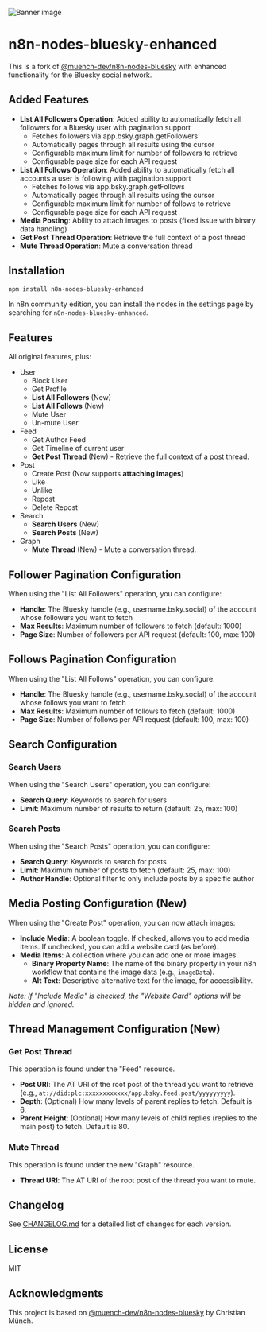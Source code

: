 ![Banner image](https://user-images.githubusercontent.com/10284570/173569848-c624317f-42b1-45a6-ab09-f0ea3c247648.png)

# n8n-nodes-bluesky-enhanced

This is a fork of [@muench-dev/n8n-nodes-bluesky](https://github.com/muench-dev/n8n-nodes-bluesky) with enhanced functionality for the Bluesky social network.

## Added Features

- **List All Followers Operation**: Added ability to automatically fetch all followers for a Bluesky user with pagination support
  - Fetches followers via app.bsky.graph.getFollowers
  - Automatically pages through all results using the cursor
  - Configurable maximum limit for number of followers to retrieve
  - Configurable page size for each API request
- **List All Follows Operation**: Added ability to automatically fetch all accounts a user is following with pagination support
  - Fetches follows via app.bsky.graph.getFollows
  - Automatically pages through all results using the cursor
  - Configurable maximum limit for number of follows to retrieve
  - Configurable page size for each API request
- **Media Posting**: Ability to attach images to posts (fixed issue with binary data handling)
- **Get Post Thread Operation**: Retrieve the full context of a post thread
- **Mute Thread Operation**: Mute a conversation thread

## Installation

```bash
npm install n8n-nodes-bluesky-enhanced
```

In n8n community edition, you can install the nodes in the settings page by searching for `n8n-nodes-bluesky-enhanced`.

## Features

All original features, plus:

- User
	- Block User
	- Get Profile
	- **List All Followers** (New)
	- **List All Follows** (New)
	- Mute User
	- Un-mute User
- Feed
	- Get Author Feed
	- Get Timeline of current user
	- **Get Post Thread** (New) - Retrieve the full context of a post thread.
- Post
	- Create Post (Now supports **attaching images**)
	- Like
	- Unlike
	- Repost
	- Delete Repost
- Search
	- **Search Users** (New)
	- **Search Posts** (New)
- Graph
	- **Mute Thread** (New) - Mute a conversation thread.

## Follower Pagination Configuration

When using the "List All Followers" operation, you can configure:

- **Handle**: The Bluesky handle (e.g., username.bsky.social) of the account whose followers you want to fetch
- **Max Results**: Maximum number of followers to fetch (default: 1000)
- **Page Size**: Number of followers per API request (default: 100, max: 100)

## Follows Pagination Configuration

When using the "List All Follows" operation, you can configure:

- **Handle**: The Bluesky handle (e.g., username.bsky.social) of the account whose follows you want to fetch
- **Max Results**: Maximum number of follows to fetch (default: 1000)
- **Page Size**: Number of follows per API request (default: 100, max: 100)

## Search Configuration

### Search Users
When using the "Search Users" operation, you can configure:
- **Search Query**: Keywords to search for users
- **Limit**: Maximum number of results to return (default: 25, max: 100)

### Search Posts
When using the "Search Posts" operation, you can configure:
- **Search Query**: Keywords to search for posts
- **Limit**: Maximum number of posts to fetch (default: 25, max: 100)
- **Author Handle**: Optional filter to only include posts by a specific author

## Media Posting Configuration (New)

When using the "Create Post" operation, you can now attach images:

- **Include Media**: A boolean toggle. If checked, allows you to add media items. If unchecked, you can add a website card (as before).
- **Media Items**: A collection where you can add one or more images.
  - **Binary Property Name**: The name of the binary property in your n8n workflow that contains the image data (e.g., `imageData`).
  - **Alt Text**: Descriptive alternative text for the image, for accessibility.

*Note: If "Include Media" is checked, the "Website Card" options will be hidden and ignored.*

## Thread Management Configuration (New)

### Get Post Thread
This operation is found under the "Feed" resource.
- **Post URI**: The AT URI of the root post of the thread you want to retrieve (e.g., `at://did:plc:xxxxxxxxxxxx/app.bsky.feed.post/yyyyyyyyy`).
- **Depth**: (Optional) How many levels of parent replies to fetch. Default is 6.
- **Parent Height**: (Optional) How many levels of child replies (replies to the main post) to fetch. Default is 80.

### Mute Thread
This operation is found under the new "Graph" resource.
- **Thread URI**: The AT URI of the root post of the thread you want to mute.

## Changelog

See [CHANGELOG.md](CHANGELOG.md) for a detailed list of changes for each version.

## License

MIT

## Acknowledgments

This project is based on [@muench-dev/n8n-nodes-bluesky](https://github.com/muench-dev/n8n-nodes-bluesky) by Christian Münch.
